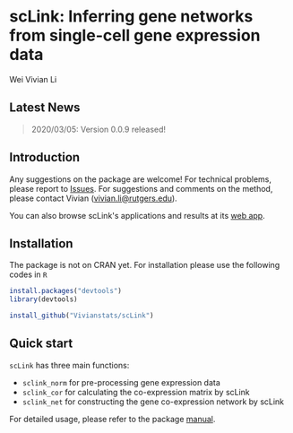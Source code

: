 scLink: Inferring gene networks from single-cell gene expression data
================
Wei Vivian Li

<!-- README.md is generated from README.Rmd. Please edit that file -->
Latest News
-----------

> 2020/03/05: Version 0.0.9 released!

Introduction
------------

Any suggestions on the package are welcome! For technical problems, please report to [Issues](https://github.com/Vivianstats/scLink/issues). For suggestions and comments on the method, please contact Vivian (<vivian.li@rutgers.edu>).

You can also browse scLink's applications and results at its [web app](https://rutgersbiostat.shinyapps.io/sclink/).

Installation
------------

The package is not on CRAN yet. For installation please use the following codes in `R`

``` r
install.packages("devtools")
library(devtools)

install_github("Vivianstats/scLink")
```

Quick start
-----------

`scLink` has three main functions:

-   `sclink_norm` for pre-processing gene expression data
-   `sclink_cor` for calculating the co-expression matrix by scLink
-   `sclink_net` for constructing the gene co-expression network by scLink

For detailed usage, please refer to the package [manual](https://github.com/Vivianstats/scLink/blob/master/inst/docs/).

